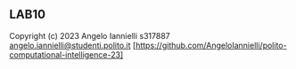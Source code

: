 ## LAB10

Copyright (c) 2023 Angelo Iannielli s317887 <angelo.iannielli@studenti.polito.it>
[https://github.com/AngeloIannielli/polito-computational-intelligence-23]
